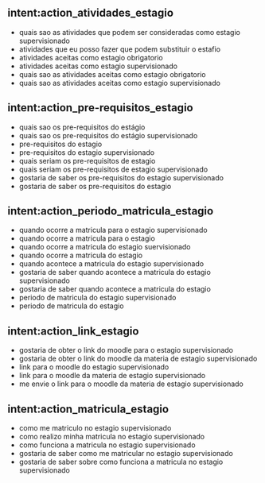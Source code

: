## intent:action_atividades_estagio
- quais sao as atividades que podem ser consideradas como estagio supervisionado
- atividades que eu posso fazer que podem substituir o estafio
- atividades aceitas como estagio obrigatorio
- atividades aceitas como estagio supervisionado
- quais sao as atividades aceitas como estagio obrigatorio
- quais sao as atividades aceitas como estagio supervisionado

## intent:action_pre-requisitos_estagio
- quais sao os pre-requisitos do estágio
- quais sao os pre-requisitos do estágio supervisionado
- pre-requisitos do estagio
- pre-requisitos do estagio supervisionado
- quais seriam os pre-requisitos de estagio
- quais seriam os pre-requisitos de estagio supervisionado
- gostaria de saber os pre-requisitos do estagio supervisionado
- gostaria de saber os pre-requisitos do estagio

## intent:action_periodo_matricula_estagio
- quando ocorre a matricula para o estagio supervisionado
- quando ocorre a matricula para o estagio
- quando ocorre a matricula do estagio suervisionado
- quando ocorre a matricula do estagio
- quando acontece a matricula do estagio supervisionado
- gostaria de saber quando acontece a matricula do estagio supervisionado
- gostaria de saber quando acontece a matricula do estagio
- periodo de matricula do estagio supervisionado
- periodo de matricula do estagio

## intent:action_link_estagio
- gostaria de obter o link do moodle para o estagio supervisionado
- gostaria de obter o link do moodle da materia de estagio supervisionado
- link para o moodle do estagio supervisionado
- link para o moodle da materia de estagio supervisionado
- me envie o link para o moodle da materia de estagio supervisionado

## intent:action_matricula_estagio
- como me matriculo no estagio supervisionado
- como realizo minha matricula no estagio supervisionado
- como funciona a matricula no estagio supervisionado
- gostaria de saber como me matricular no estagio supervisionado
- gostaria de saber sobre como funciona a matricula no estagio supervisionado


